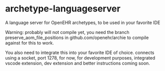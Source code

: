 # archetype-languageserver
A language server for OpenEHR archetypes, to be used in your favorite IDE

Warning: probably will not compile yet, you need the branch preserve_aom_file_positions in github.com/openehr/archie to compile against for this to work.

You also need to integrate this into your favorite IDE of choice. connects using a socket, port 1278, for now, for development purposes, integrated vscode extension, dev extension and better instructions coming soon.
